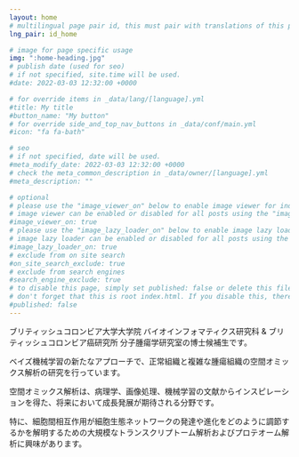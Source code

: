 ```yaml
---
layout: home
# multilingual page pair id, this must pair with translations of this page. (This name must be unique)
lng_pair: id_home

# image for page specific usage
img: ":home-heading.jpg"
# publish date (used for seo)
# if not specified, site.time will be used.
#date: 2022-03-03 12:32:00 +0000

# for override items in _data/lang/[language].yml
#title: My title
#button_name: "My button"
# for override side_and_top_nav_buttons in _data/conf/main.yml
#icon: "fa fa-bath"

# seo
# if not specified, date will be used.
#meta_modify_date: 2022-03-03 12:32:00 +0000
# check the meta_common_description in _data/owner/[language].yml
#meta_description: ""

# optional
# please use the "image_viewer_on" below to enable image viewer for individual pages or posts (_posts/ or [language]/_posts folders).
# image viewer can be enabled or disabled for all posts using the "image_viewer_posts: true" setting in _data/conf/main.yml.
#image_viewer_on: true
# please use the "image_lazy_loader_on" below to enable image lazy loader for individual pages or posts (_posts/ or [language]/_posts folders).
# image lazy loader can be enabled or disabled for all posts using the "image_lazy_loader_posts: true" setting in _data/conf/main.yml.
#image_lazy_loader_on: true
# exclude from on site search
#on_site_search_exclude: true
# exclude from search engines
#search_engine_exclude: true
# to disable this page, simply set published: false or delete this file
# don't forget that this is root index.html. If you disable this, there will be no index.html page to open
#published: false
---
```



ブリティッシュコロンビア大学大学院 バイオインフォマティクス研究科 & ブリティッシュコロンビア癌研究所 分子腫瘍学研究室の博士候補生です。

ベイズ機械学習の新たなアプローチで、正常組織と複雑な腫瘍組織の空間オミックス解析の研究を行っています。

空間オミックス解析は、病理学、画像処理、機械学習の文献からインスピレーションを得た、将来において成長発展が期待される分野です。

特に、細胞間相互作用が細胞生態ネットワークの発達や進化をどのように調節するかを解明するための大規模なトランスクリプトーム解析およびプロテオーム解析に興味があります。
